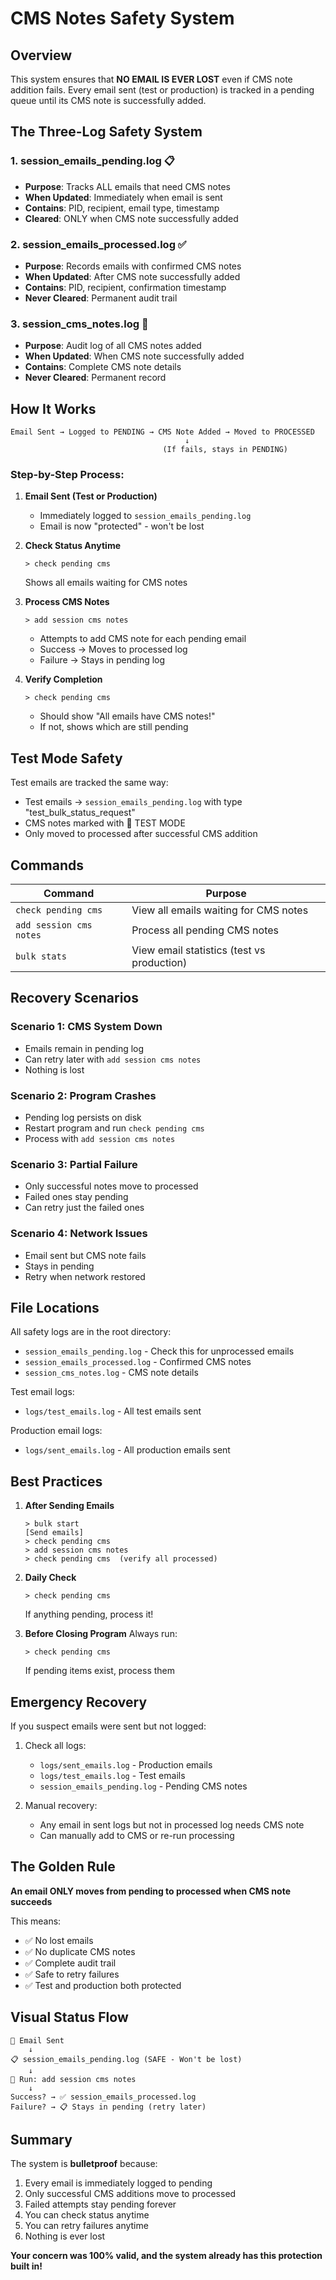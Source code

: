 # CMS Notes Safety System

## Overview
This system ensures that **NO EMAIL IS EVER LOST** even if CMS note addition fails. Every email sent (test or production) is tracked in a pending queue until its CMS note is successfully added.

## The Three-Log Safety System

### 1. **session_emails_pending.log** 📋
- **Purpose**: Tracks ALL emails that need CMS notes
- **When Updated**: Immediately when email is sent
- **Contains**: PID, recipient, email type, timestamp
- **Cleared**: ONLY when CMS note successfully added

### 2. **session_emails_processed.log** ✅
- **Purpose**: Records emails with confirmed CMS notes
- **When Updated**: After CMS note successfully added
- **Contains**: PID, recipient, confirmation timestamp
- **Never Cleared**: Permanent audit trail

### 3. **session_cms_notes.log** 📝
- **Purpose**: Audit log of all CMS notes added
- **When Updated**: When CMS note successfully added
- **Contains**: Complete CMS note details
- **Never Cleared**: Permanent record

## How It Works

```
Email Sent → Logged to PENDING → CMS Note Added → Moved to PROCESSED
                                       ↓
                                  (If fails, stays in PENDING)
```

### Step-by-Step Process:

1. **Email Sent (Test or Production)**
   - Immediately logged to `session_emails_pending.log`
   - Email is now "protected" - won't be lost

2. **Check Status Anytime**
   ```
   > check pending cms
   ```
   Shows all emails waiting for CMS notes

3. **Process CMS Notes**
   ```
   > add session cms notes
   ```
   - Attempts to add CMS note for each pending email
   - Success → Moves to processed log
   - Failure → Stays in pending log

4. **Verify Completion**
   ```
   > check pending cms
   ```
   - Should show "All emails have CMS notes!"
   - If not, shows which are still pending

## Test Mode Safety

Test emails are tracked the same way:
- Test emails → `session_emails_pending.log` with type "test_bulk_status_request"
- CMS notes marked with 🧪 TEST MODE
- Only moved to processed after successful CMS addition

## Commands

| Command | Purpose |
|---------|---------|
| `check pending cms` | View all emails waiting for CMS notes |
| `add session cms notes` | Process all pending CMS notes |
| `bulk stats` | View email statistics (test vs production) |

## Recovery Scenarios

### Scenario 1: CMS System Down
- Emails remain in pending log
- Can retry later with `add session cms notes`
- Nothing is lost

### Scenario 2: Program Crashes
- Pending log persists on disk
- Restart program and run `check pending cms`
- Process with `add session cms notes`

### Scenario 3: Partial Failure
- Only successful notes move to processed
- Failed ones stay pending
- Can retry just the failed ones

### Scenario 4: Network Issues
- Email sent but CMS note fails
- Stays in pending
- Retry when network restored

## File Locations

All safety logs are in the root directory:
- `session_emails_pending.log` - Check this for unprocessed emails
- `session_emails_processed.log` - Confirmed CMS notes
- `session_cms_notes.log` - CMS note details

Test email logs:
- `logs/test_emails.log` - All test emails sent

Production email logs:
- `logs/sent_emails.log` - All production emails sent

## Best Practices

1. **After Sending Emails**
   ```
   > bulk start
   [Send emails]
   > check pending cms
   > add session cms notes
   > check pending cms  (verify all processed)
   ```

2. **Daily Check**
   ```
   > check pending cms
   ```
   If anything pending, process it!

3. **Before Closing Program**
   Always run:
   ```
   > check pending cms
   ```
   If pending items exist, process them

## Emergency Recovery

If you suspect emails were sent but not logged:

1. Check all logs:
   - `logs/sent_emails.log` - Production emails
   - `logs/test_emails.log` - Test emails
   - `session_emails_pending.log` - Pending CMS notes

2. Manual recovery:
   - Any email in sent logs but not in processed log needs CMS note
   - Can manually add to CMS or re-run processing

## The Golden Rule

**An email ONLY moves from pending to processed when CMS note succeeds**

This means:
- ✅ No lost emails
- ✅ No duplicate CMS notes
- ✅ Complete audit trail
- ✅ Safe to retry failures
- ✅ Test and production both protected

## Visual Status Flow

```
📧 Email Sent
    ↓
📋 session_emails_pending.log (SAFE - Won't be lost)
    ↓
🔄 Run: add session cms notes
    ↓
Success? → ✅ session_emails_processed.log
Failure? → 📋 Stays in pending (retry later)
```

## Summary

The system is **bulletproof** because:
1. Every email is immediately logged to pending
2. Only successful CMS additions move to processed
3. Failed attempts stay pending forever
4. You can check status anytime
5. You can retry failures anytime
6. Nothing is ever lost

**Your concern was 100% valid, and the system already has this protection built in!**